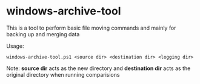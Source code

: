 # windows-archive-tool

This is a tool to perform basic file moving commands and mainly for backing up and merging data

Usage:
```
windows-archive-tool.ps1 <source dir> <destination dir> <logging dir>
```

Note: **source dir** acts as the new directory and **destination dir** acts as the original directory when running comparisions
